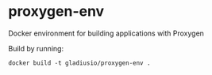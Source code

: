 # proxygen-env
Docker environment for building applications with Proxygen

Build by running:
```shell
docker build -t gladiusio/proxygen-env .
```
